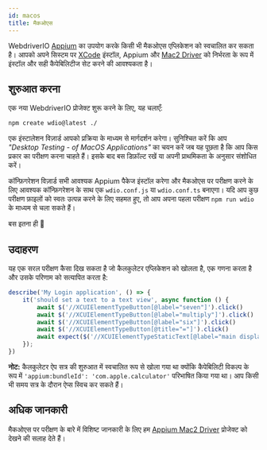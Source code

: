 ```yaml
---
id: macos
title: मैकओएस
---
```


WebdriverIO [Appium](https://appium.io/docs/en/2.0/) का उपयोग करके किसी भी मैकओएस एप्लिकेशन को स्वचालित कर सकता है। आपको अपने सिस्टम पर [XCode](https://developer.apple.com/xcode/) इंस्टॉल, Appium और [Mac2 Driver](https://github.com/appium/appium-mac2-driver) को निर्भरता के रूप में इंस्टॉल और सही कैपेबिलिटीज सेट करने की आवश्यकता है।

## शुरुआत करना

एक नया WebdriverIO प्रोजेक्ट शुरू करने के लिए, यह चलाएँ:

```sh
npm create wdio@latest ./
```

एक इंस्टालेशन विज़ार्ड आपको प्रक्रिया के माध्यम से मार्गदर्शन करेगा। सुनिश्चित करें कि आप _"Desktop Testing - of MacOS Applications"_ का चयन करें जब यह पूछता है कि आप किस प्रकार का परीक्षण करना चाहते हैं। इसके बाद बस डिफ़ॉल्ट रखें या अपनी प्राथमिकता के अनुसार संशोधित करें।

कॉन्फ़िगरेशन विज़ार्ड सभी आवश्यक Appium पैकेज इंस्टॉल करेगा और मैकओएस पर परीक्षण करने के लिए आवश्यक कॉन्फ़िगरेशन के साथ एक `wdio.conf.js` या `wdio.conf.ts` बनाएगा। यदि आप कुछ परीक्षण फ़ाइलों को स्वतः उत्पन्न करने के लिए सहमत हुए, तो आप अपना पहला परीक्षण `npm run wdio` के माध्यम से चला सकते हैं।

<CreateMacOSProjectAnimation />

बस इतना ही 🎉

## उदाहरण

यह एक सरल परीक्षण कैसा दिख सकता है जो कैलकुलेटर एप्लिकेशन को खोलता है, एक गणना करता है और उसके परिणाम को सत्यापित करता है:

```js
describe('My Login application', () => {
    it('should set a text to a text view', async function () {
        await $('//XCUIElementTypeButton[@label="seven"]').click()
        await $('//XCUIElementTypeButton[@label="multiply"]').click()
        await $('//XCUIElementTypeButton[@label="six"]').click()
        await $('//XCUIElementTypeButton[@title="="]').click()
        await expect($('//XCUIElementTypeStaticText[@label="main display"]')).toHaveText('42')
    });
})
```

__नोट:__ कैलकुलेटर ऐप सत्र की शुरुआत में स्वचालित रूप से खोला गया था क्योंकि कैपेबिलिटी विकल्प के रूप में `'appium:bundleId': 'com.apple.calculator'` परिभाषित किया गया था। आप किसी भी समय सत्र के दौरान ऐप्स स्विच कर सकते हैं।

## अधिक जानकारी

मैकओएस पर परीक्षण के बारे में विशिष्ट जानकारी के लिए हम [Appium Mac2 Driver](https://github.com/appium/appium-mac2-driver) प्रोजेक्ट को देखने की सलाह देते हैं।